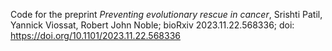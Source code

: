 Code for the preprint _Preventing evolutionary rescue in cancer_, Srishti Patil, Yannick Viossat, Robert John Noble; bioRxiv 2023.11.22.568336; doi: https://doi.org/10.1101/2023.11.22.568336
